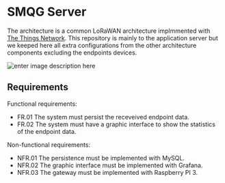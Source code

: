 
# SMQG Server

The architecture is a common LoRaWAN architecture implmmented with [The Things Network](https://www.thethingsnetwork.org/docs/network/architecture.html).  This repository is mainly to the application server but we keeped here all extra configurations  from the other architecture components excluding the endpoints devices.


![enter image description here](https://www.thethingsnetwork.org/docs/network/overview.png)
## Requirements

Functional requirements:
- FR.01 The system must persist the receveived endpoint data.
- FR.02 The system must have a graphic interface to show the statistics of the endpoint data. 

Non-functional requirements:
- NFR.01 The persistence must be implemented with MySQL.
- NFR.02 The graphic interface must be implemented with Grafana.
- NFR.03 The gateway must be implemented with Raspberry PI 3.
